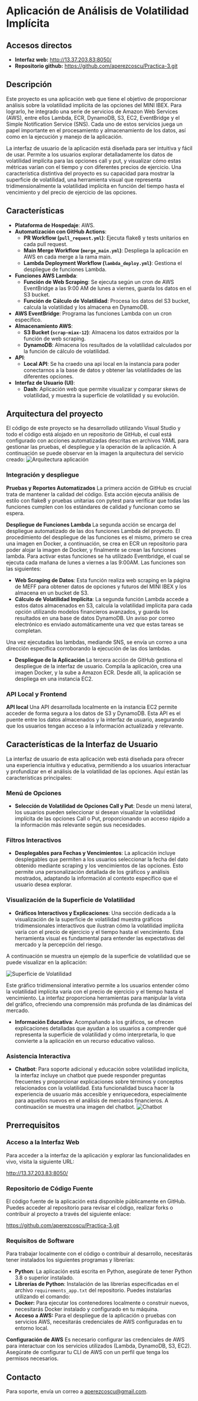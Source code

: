 # Aplicación de Análisis de Volatilidad Implícita

## Accesos directos

 - **Interfaz web:** http://13.37.203.83:8050/
 - **Repositorio github:** https://github.com/aperezcoscu/Practica-3.git


## Descripción
Este proyecto es una aplicación web que tiene el objetivo de proporcionar análisis sobre la volatilidad implícita de las opciones del MINI IBEX. Para lograrlo, he integrado una serie de servicios de Amazon Web Services (AWS), entre ellos Lambda, ECR, DynamoDB, S3, EC2, EventBridge y el Simple Notification Service (SNS). Cada uno de estos servicios juega un papel importante en el procesamiento y almacenamiento de los datos, así como en la ejecución y manejo de la aplicación.

La interfaz de usuario de la aplicación está diseñada para ser intuitiva y fácil de usar. Permite a los usuarios explorar detalladamente los datos de volatilidad implícita para las opciones call y put, y visualizar cómo estas métricas varían con el tiempo y con diferentes precios de ejercicio. Una característica distintiva del proyecto es su capacidad para mostrar la superficie de volatilidad, una herramienta visual que representa tridimensionalmente la volatilidad implícita en función del tiempo hasta el vencimiento y del precio de ejercicio de las opciones.

## Características

- **Plataforma de Hospedaje**: AWS.
- **Automatización con GitHub Actions**:
  - **PR Workflow (`pull_request.yml`)**: Ejecuta flake8 y tests unitarios en cada pull request.
  - **Main Merge Workflow (`merge_main.yml`)**: Despliega la aplicación en AWS en cada merge a la rama main.
  - **Lambda Deployment Workflow (`lambda_deploy.yml`)**: Gestiona el despliegue de funciones Lambda.
- **Funciones AWS Lambda**:
  - **Función de Web Scraping**: Se ejecuta según un cron de AWS EventBridge a las 9:00 AM de lunes a viernes, guarda los datos en el S3 bucket.
  - **Función de Cálculo de Volatilidad**: Procesa los datos del S3 bucket, calcula la volatilidad y los almacena en DynamoDB.
- **AWS EventBridge**: Programa las funciones Lambda con un cron específico.
- **Almacenamiento AWS**:
  - **S3 Bucket (`scrap-miax-12`)**: Almacena los datos extraídos por la función de web scraping.
  - **DynamoDB**: Almacena los resultados de la volatilidad calculados por la función de cálculo de volatilidad.
- **API**:
  - **Local API**: Se ha craedo una api local en la instancia para poder conectarnos a la base de datos y obtener las volatilidades de las diferentes opciones.
- **Interfaz de Usuario (UI)**:
  - **Dash**: Aplicación web que permite visualizar y comparar skews de volatilidad, y muestra la superficie de volatilidad y su evolución.

## Arquitectura del proyecto

El código de este proyecto se ha desarrollado utilizando Visual Studio y todo el código está alojado en un repositorio de GitHub, el cual está configurado con acciones automatizadas descritas en archivos YAML para gestionar las pruebas, el despliegue y la operación de la aplicación. A continuación se puede observar en la imagen la arquitectura del servicio creado:
![Arquitectura aplicación](imagenes/arquitectura.png)

### Integración y despliegue

**Pruebas y Reportes Automatizados**
La primera acción de GitHub es crucial trata de mantener la calidad del código. Esta acción ejecuta análisis de estilo con flake8 y pruebas unitarias con pytest para verificar que todas las funciones cumplen con los estándares de calidad y funcionan como se espera.

**Despliegue de Funciones Lambda**
La segunda acción se encarga del despliegue automatizado de las dos funciones Lambda del proyecto. El procedimiento del despliegue de las funciones es el mismo, primero se crea una imagen en Docker, a continuación, se crea en ECR un repositorio para poder alojar la imagen de Docker, y finalmente se crean las funciones lambda.
Para activar estas funciones se ha utilizado Eventbridge, el cual se ejecuta cada mañana de lunes a viernes a las 9:00AM. Las funciones son las siguientes:

 - **Web Scraping de Datos**: Esta función realiza web scraping en la página de MEFF para obtener datos de opciones y futuros del MINI IBEX y los almacena en un bucket de S3.
 - **Cálculo de Volatilidad Implícita**: La segunda función Lambda accede a estos datos almacenados en S3, calcula la volatilidad implícita para cada opción utilizando modelos financieros avanzados, y guarda los resultados en una base de datos DynamoDB. Un aviso por correo electrónico es enviado automáticamente una vez que estas tareas se completan.

Una vez ejecutadas las lambdas, mediande SNS, se envía un correo a una dirección específica corroborando la ejecución de las dos lambdas.

 - **Despliegue de la Aplicación**
 La tercera acción de GitHub gestiona el despliegue de la interfaz de usuario. Compila la aplicación, crea una imagen Docker, y la sube a Amazon ECR. Desde allí, la aplicación se despliega en una instancia EC2.

### API Local y Frontend
**API local**
Una API desarrollada localmente en la instancia EC2 permite acceder de forma segura a los datos de S3 y DynamoDB. Esta API es el puente entre los datos almacenados y la interfaz de usuario, asegurando que los usuarios tengan acceso a la información actualizada y relevante.


## Características de la Interfaz de Usuario

La interfaz de usuario de esta aplicación web está diseñada para ofrecer una experiencia intuitiva y educativa, permitiendo a los usuarios interactuar y profundizar en el análisis de la volatilidad de las opciones. Aquí están las características principales:

### Menú de Opciones

- **Selección de Volatilidad de Opciones Call y Put**: Desde un menú lateral, los usuarios pueden seleccionar si desean visualizar la volatilidad implícita de las opciones Call o Put, proporcionando un acceso rápido a la información más relevante según sus necesidades.

### Filtros Interactivos

- **Desplegables para Fechas y Vencimientos**: La aplicación incluye desplegables que permiten a los usuarios seleccionar la fecha del dato obtenido mediante scraping y los vencimientos de las opciones. Esto permite una personalización detallada de los gráficos y análisis mostrados, adaptando la información al contexto específico que el usuario desea explorar.

### Visualización de la Superficie de Volatilidad

- **Gráficos Interactivos y Explicaciones**: Una sección dedicada a la visualización de la superficie de volatilidad muestra gráficos tridimensionales interactivos que ilustran cómo la volatilidad implícita varía con el precio de ejercicio y el tiempo hasta el vencimiento. Esta herramienta visual es fundamental para entender las expectativas del mercado y la percepción del riesgo.

A continuación se muestra un ejemplo de la superficie de volatilidad que se puede visualizar en la aplicación:

![Superficie de Volatilidad](imagenes/superficie.png)

Este gráfico tridimensional interativo permite a los usuarios entender cómo la volatilidad implícita varía con el precio de ejercicio y el tiempo hasta el vencimiento. La interfaz proporciona herramientas para manipular la vista del gráfico, ofreciendo una comprensión más profunda de las dinámicas del mercado.

- **Información Educativa**: Acompañando a los gráficos, se ofrecen explicaciones detalladas que ayudan a los usuarios a comprender qué representa la superficie de volatilidad y cómo interpretarla, lo que convierte a la aplicación en un recurso educativo valioso.

### Asistencia Interactiva

- **Chatbot**: Para soporte adicional y educación sobre volatilidad implícita, la interfaz incluye un chatbot que puede responder preguntas frecuentes y proporcionar explicaciones sobre términos y conceptos relacionados con la volatilidad. Esta funcionalidad busca hacer la experiencia de usuario más accesible y enriquecedora, especialmente para aquellos nuevos en el análisis de mercados financieros.
A continuación se muestra una imagen del chatbot.
![Chatbot](imagenes/chatbot.png)


## Prerrequisitos

### Acceso a la Interfaz Web

Para acceder a la interfaz de la aplicación y explorar las funcionalidades en vivo, visita la siguiente URL:

http://13.37.203.83:8050/

### Repositorio de Código Fuente

El código fuente de la aplicación está disponible públicamente en GitHub. Puedes acceder al repositorio para revisar el código, realizar forks o contribuir al proyecto a través del siguiente enlace:

https://github.com/aperezcoscu/Practica-3.git


### Requisitos de Software

Para trabajar localmente con el código o contribuir al desarrollo, necesitarás tener instalados los siguientes programas y librerías:

- **Python**: La aplicación está escrita en Python, asegúrate de tener Python 3.8 o superior instalado.
- **Librerías de Python**: Instalación de las librerías especificadas en el archivo `requirements_app.txt` del repositorio. Puedes instalarlas utilizando el comando:
- **Docker:** Para ejecutar los contenedores localmente o construir nuevos, necesitarás Docker instalado y configurado en tu máquina.
- **Acceso a AWS:** Para el despliegue de la aplicación o pruebas con servicios AWS, necesitarás credenciales de AWS configuradas en tu entorno local.

**Configuración de AWS**
Es necesario configurar las credenciales de AWS para interactuar con los servicios utilizados (Lambda, DynamoDB, S3, EC2). Asegúrate de configurar tu CLI de AWS con un perfil que tenga los permisos necesarios.

## Contacto

Para soporte, envía un correo a aperezcoscu@gmail.com.